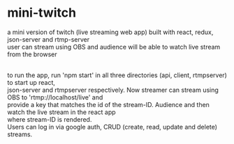 # mini-twitch
a mini version of twitch (live streaming web app) built with react, redux, json-server and rtmp-server <br>
user can stream using OBS and audience will be able to watch live stream from the browser <br><br>

to run the app, run 'npm start' in all three directories (api, client, rtmpserver) to start up react, <br>
json-server and rtmpserver respectively. Now streamer can stream using OBS to 'rtmp://localhost/live' and <br>
provide a key that matches the id of the stream-ID. Audience and then watch the live stream in the react app <br>
where stream-ID is rendered. <br>
Users can log in via google auth, CRUD (create, read, update and delete) streams.
